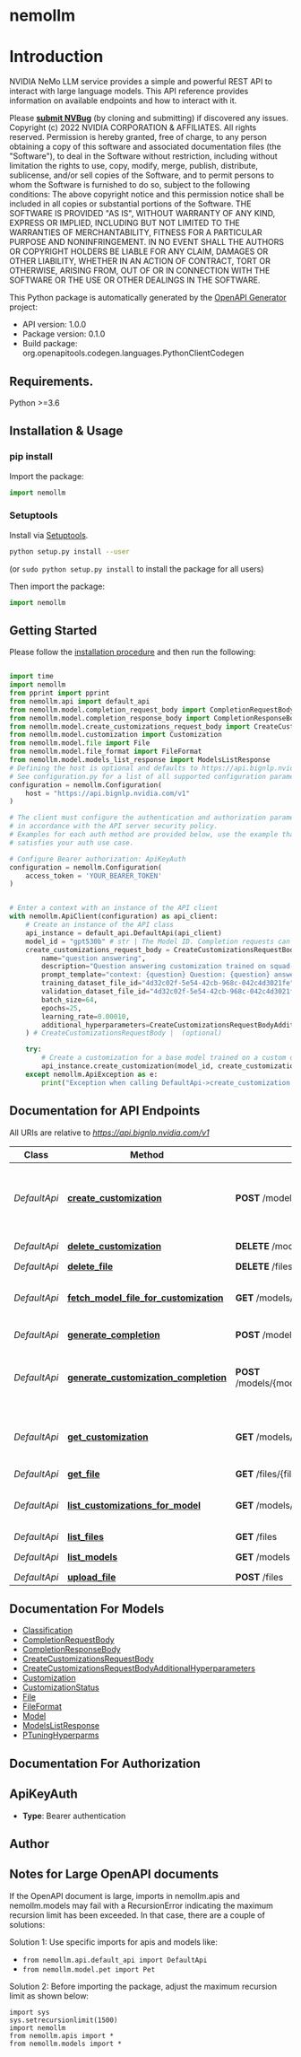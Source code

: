 # nemollm
# Introduction
NVIDIA NeMo LLM service provides a simple and powerful REST API to interact with large language models.
This API reference provides information on available endpoints and how to interact with it.

Please **[submit NVBug](https://nvbugswb.nvidia.com/NvBugs5/SWBug.aspx?bugid=3682160&cmtNo=)** (by cloning and submitting) if discovered any issues.
Copyright (c) 2022 NVIDIA CORPORATION & AFFILIATES. All rights reserved.
Permission is hereby granted, free of charge, to any person obtaining a copy of this software and associated documentation files (the \"Software\"), to deal in the Software without restriction, including without limitation the rights to use, copy, modify, merge, publish, distribute, sublicense, and/or sell copies of the Software, and to permit persons to whom the Software is furnished to do so, subject to the following conditions:
The above copyright notice and this permission notice shall be included in all copies or substantial portions of the Software.
THE SOFTWARE IS PROVIDED \"AS IS\", WITHOUT WARRANTY OF ANY KIND, EXPRESS OR IMPLIED, INCLUDING BUT NOT LIMITED TO THE WARRANTIES OF MERCHANTABILITY, FITNESS FOR A PARTICULAR PURPOSE AND NONINFRINGEMENT. IN NO EVENT SHALL THE AUTHORS OR COPYRIGHT HOLDERS BE LIABLE FOR ANY CLAIM, DAMAGES OR OTHER LIABILITY, WHETHER IN AN ACTION OF CONTRACT, TORT OR OTHERWISE, ARISING FROM, OUT OF OR IN CONNECTION WITH THE SOFTWARE OR THE USE OR OTHER DEALINGS IN THE SOFTWARE.


This Python package is automatically generated by the [OpenAPI Generator](https://openapi-generator.tech) project:

- API version: 1.0.0
- Package version: 0.1.0
- Build package: org.openapitools.codegen.languages.PythonClientCodegen

## Requirements.

Python >=3.6

## Installation & Usage
### pip install

Import the package:
```python
import nemollm
```

### Setuptools

Install via [Setuptools](http://pypi.python.org/pypi/setuptools).

```sh
python setup.py install --user
```
(or `sudo python setup.py install` to install the package for all users)

Then import the package:
```python
import nemollm
```

## Getting Started

Please follow the [installation procedure](#installation--usage) and then run the following:

```python

import time
import nemollm
from pprint import pprint
from nemollm.api import default_api
from nemollm.model.completion_request_body import CompletionRequestBody
from nemollm.model.completion_response_body import CompletionResponseBody
from nemollm.model.create_customizations_request_body import CreateCustomizationsRequestBody
from nemollm.model.customization import Customization
from nemollm.model.file import File
from nemollm.model.file_format import FileFormat
from nemollm.model.models_list_response import ModelsListResponse
# Defining the host is optional and defaults to https://api.bignlp.nvidia.com/v1
# See configuration.py for a list of all supported configuration parameters.
configuration = nemollm.Configuration(
    host = "https://api.bignlp.nvidia.com/v1"
)

# The client must configure the authentication and authorization parameters
# in accordance with the API server security policy.
# Examples for each auth method are provided below, use the example that
# satisfies your auth use case.

# Configure Bearer authorization: ApiKeyAuth
configuration = nemollm.Configuration(
    access_token = 'YOUR_BEARER_TOKEN'
)


# Enter a context with an instance of the API client
with nemollm.ApiClient(configuration) as api_client:
    # Create an instance of the API class
    api_instance = default_api.DefaultApi(api_client)
    model_id = "gpt530b" # str | The Model ID. Completion requests can be sent to different backend engines serving different models. 
    create_customizations_request_body = CreateCustomizationsRequestBody(
        name="question answering",
        description="Question answering customization trained on squad-1k dataset",
        prompt_template="context: {question} Question: {question} answer:",
        training_dataset_file_id="4d32c02f-5e54-42cb-968c-042c4d3021fe",
        validation_dataset_file_id="4d32c02f-5e54-42cb-968c-042c4d3021fe",
        batch_size=64,
        epochs=25,
        learning_rate=0.00010,
        additional_hyperparameters=CreateCustomizationsRequestBodyAdditionalHyperparameters(None),
    ) # CreateCustomizationsRequestBody |  (optional)

    try:
        # Create a customization for a base model trained on a custom dataset.
        api_instance.create_customization(model_id, create_customizations_request_body=create_customizations_request_body)
    except nemollm.ApiException as e:
        print("Exception when calling DefaultApi->create_customization: %s\n" % e)
```

## Documentation for API Endpoints

All URIs are relative to *https://api.bignlp.nvidia.com/v1*

Class | Method | HTTP request | Description
------------ | ------------- | ------------- | -------------
*DefaultApi* | [**create_customization**](docs/DefaultApi.md#create_customization) | **POST** /models/{model_id}/customizations | Create a customization for a base model trained on a custom dataset.
*DefaultApi* | [**delete_customization**](docs/DefaultApi.md#delete_customization) | **DELETE** /models/{model_id}/customizations/{customization_id} | Delete the custom model
*DefaultApi* | [**delete_file**](docs/DefaultApi.md#delete_file) | **DELETE** /files/{file_id} | Delete file
*DefaultApi* | [**fetch_model_file_for_customization**](docs/DefaultApi.md#fetch_model_file_for_customization) | **GET** /models/{model_id}/customizations/{customization_id}/fetch | Fetch NEMO file with trained prompt tokens
*DefaultApi* | [**generate_completion**](docs/DefaultApi.md#generate_completion) | **POST** /models/{model_id}/completions | Create text completion.
*DefaultApi* | [**generate_customization_completion**](docs/DefaultApi.md#generate_customization_completion) | **POST** /models/{model_id}/customizations/{customization_id}/completions | Create text completion using customization for a model
*DefaultApi* | [**get_customization**](docs/DefaultApi.md#get_customization) | **GET** /models/{model_id}/customizations/{customization_id} | Get information and status about the custom model
*DefaultApi* | [**get_file**](docs/DefaultApi.md#get_file) | **GET** /files/{file_id} | Get file
*DefaultApi* | [**list_customizations_for_model**](docs/DefaultApi.md#list_customizations_for_model) | **GET** /models/{model_id}/customizations | List downstream customizations for the model
*DefaultApi* | [**list_files**](docs/DefaultApi.md#list_files) | **GET** /files | List all files
*DefaultApi* | [**list_models**](docs/DefaultApi.md#list_models) | **GET** /models | List available models
*DefaultApi* | [**upload_file**](docs/DefaultApi.md#upload_file) | **POST** /files | File upload


## Documentation For Models

 - [Classification](docs/Classification.md)
 - [CompletionRequestBody](docs/CompletionRequestBody.md)
 - [CompletionResponseBody](docs/CompletionResponseBody.md)
 - [CreateCustomizationsRequestBody](docs/CreateCustomizationsRequestBody.md)
 - [CreateCustomizationsRequestBodyAdditionalHyperparameters](docs/CreateCustomizationsRequestBodyAdditionalHyperparameters.md)
 - [Customization](docs/Customization.md)
 - [CustomizationStatus](docs/CustomizationStatus.md)
 - [File](docs/File.md)
 - [FileFormat](docs/FileFormat.md)
 - [Model](docs/Model.md)
 - [ModelsListResponse](docs/ModelsListResponse.md)
 - [PTuningHyperparms](docs/PTuningHyperparms.md)


## Documentation For Authorization


## ApiKeyAuth

- **Type**: Bearer authentication


## Author




## Notes for Large OpenAPI documents
If the OpenAPI document is large, imports in nemollm.apis and nemollm.models may fail with a
RecursionError indicating the maximum recursion limit has been exceeded. In that case, there are a couple of solutions:

Solution 1:
Use specific imports for apis and models like:
- `from nemollm.api.default_api import DefaultApi`
- `from nemollm.model.pet import Pet`

Solution 2:
Before importing the package, adjust the maximum recursion limit as shown below:
```
import sys
sys.setrecursionlimit(1500)
import nemollm
from nemollm.apis import *
from nemollm.models import *
```

